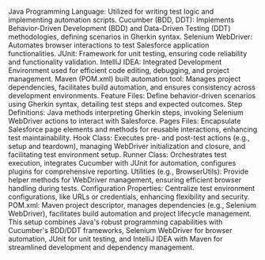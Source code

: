 Java Programming Language: Utilized for writing test logic and implementing automation scripts.
Cucumber (BDD, DDT): Implements Behavior-Driven Development (BDD) and Data-Driven Testing (DDT) methodologies, defining scenarios in Gherkin syntax.
Selenium WebDriver: Automates browser interactions to test Salesforce application functionalities.
JUnit: Framework for unit testing, ensuring code reliability and functionality validation.
IntelliJ IDEA: Integrated Development Environment used for efficient code editing, debugging, and project management.
Maven (POM.xml) built automation tool: Manages project dependencies, facilitates build automation, and ensures consistency across development environments.
Feature Files: Define behavior-driven scenarios using Gherkin syntax, detailing test steps and expected outcomes.
Step Definitions: Java methods interpreting Gherkin steps, invoking Selenium WebDriver actions to interact with Salesforce.
Pages Files: Encapsulate Salesforce page elements and methods for reusable interactions, enhancing test maintainability.
Hook Class: Executes pre- and post-test actions (e.g., setup and teardown), managing WebDriver initialization and closure, and facilitating test environment setup.
Runner Class: Orchestrates test execution, integrates Cucumber with JUnit for automation, configures plugins for comprehensive reporting.
Utilities (e.g., BrowserUtils): Provide helper methods for WebDriver management, ensuring efficient browser handling during tests.
Configuration Properties: Centralize test environment configurations, like URLs or credentials, enhancing flexibility and security.
POM.xml: Maven project descriptor, manages dependencies (e.g., Selenium WebDriver), facilitates build automation and project lifecycle management.
This setup combines Java's robust programming capabilities with Cucumber's BDD/DDT frameworks, Selenium WebDriver for browser automation, JUnit for unit testing, and IntelliJ IDEA with Maven for streamlined development and dependency management.
